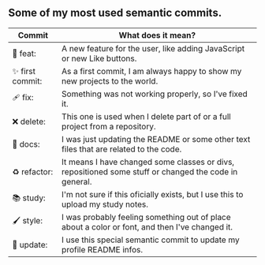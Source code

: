 ## Some of my most used semantic commits.

| Commit  | What does it mean? |
| ------------- | ------------- |
| 🎁 feat:  | A new feature for the user, like adding JavaScript or new Like buttons.  |
| ✨ first commit:  | As a first commit, I am always happy to show my new projects to the world. |
| 🩹 fix:  | Something was not working properly, so I've fixed it.  |
| ❌ delete: | This one is used when I delete part of or a full project from a repository. |
| 📄 docs:  | I was just updating the README or some other text files that are related to the code. |
| ♻️ refactor:  | It means I have changed some classes or divs, repositioned some stuff or changed the code in general.  |
| 📚 study: | I'm not sure if this oficially exists, but I use this to upload my study notes.  |
| 🖌️ style:  | I was probably feeling something out of place about a color or font, and then I've changed it.  |
| 💎 update: | I use this special semantic commit to update my profile README infos. |


